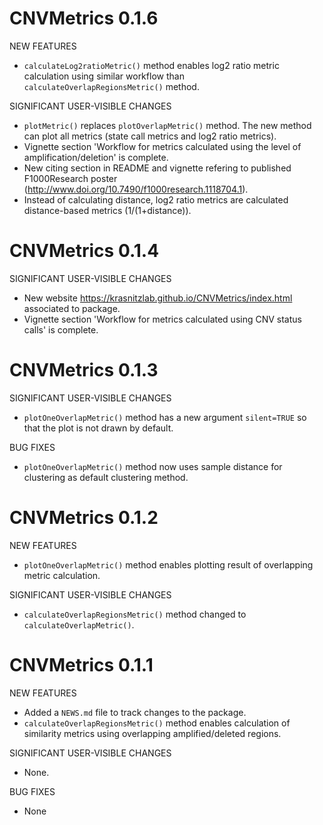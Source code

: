 # CNVMetrics 0.1.6

NEW FEATURES

* `calculateLog2ratioMetric()` method enables log2 ratio metric calculation using similar workflow than `calculateOverlapRegionsMetric()` method.

SIGNIFICANT USER-VISIBLE CHANGES

* `plotMetric()` replaces `plotOverlapMetric()` method. The new method can plot all metrics (state call metrics and log2 ratio metrics).
* Vignette section 'Workflow for metrics calculated using the level of amplification/deletion' is complete.
* New citing section in README and vignette refering to published F1000Research poster (http://www.doi.org/10.7490/f1000research.1118704.1). 
* Instead of calculating distance, log2 ratio metrics are calculated distance-based metrics (1/(1+distance)).

# CNVMetrics 0.1.4

SIGNIFICANT USER-VISIBLE CHANGES

* New website https://krasnitzlab.github.io/CNVMetrics/index.html associated to package.
* Vignette section 'Workflow for metrics calculated using CNV status calls' is complete.

# CNVMetrics 0.1.3

SIGNIFICANT USER-VISIBLE CHANGES

* `plotOneOverlapMetric()` method has a new argument `silent=TRUE` so that the plot is not drawn by default.

BUG FIXES

* `plotOneOverlapMetric()` method now uses sample distance for clustering as default clustering method.


# CNVMetrics 0.1.2

NEW FEATURES

* `plotOneOverlapMetric()` method enables plotting result of overlapping metric calculation.

SIGNIFICANT USER-VISIBLE CHANGES

* `calculateOverlapRegionsMetric()` method changed to `calculateOverlapMetric()`.


# CNVMetrics 0.1.1

NEW FEATURES

* Added a `NEWS.md` file to track changes to the package.
* `calculateOverlapRegionsMetric()` method enables calculation of similarity metrics using overlapping amplified/deleted regions.

SIGNIFICANT USER-VISIBLE CHANGES

* None.

BUG FIXES

* None